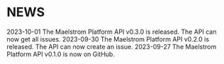 # NEWS

2023-10-01  The Maelstrom Platform API v0.3.0 is released. The API
	        can now get all issues.
2023-09-30  The Maelstrom Platform API v0.2.0 is released. The API
	        can now create an issue.
2023-09-27  The Maelstrom Platform API v0.1.0 is now on GitHub.
